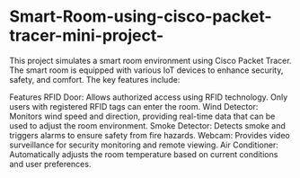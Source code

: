 # Smart-Room-using-cisco-packet-tracer-mini-project-
This project simulates a smart room environment using Cisco Packet Tracer. The smart room is equipped with various IoT devices to enhance security, safety, and comfort. The key features include:

Features
RFID Door: Allows authorized access using RFID technology. Only users with registered RFID tags can enter the room.
Wind Detector: Monitors wind speed and direction, providing real-time data that can be used to adjust the room environment.
Smoke Detector: Detects smoke and triggers alarms to ensure safety from fire hazards.
Webcam: Provides video surveillance for security monitoring and remote viewing.
Air Conditioner: Automatically adjusts the room temperature based on current conditions and user preferences.
